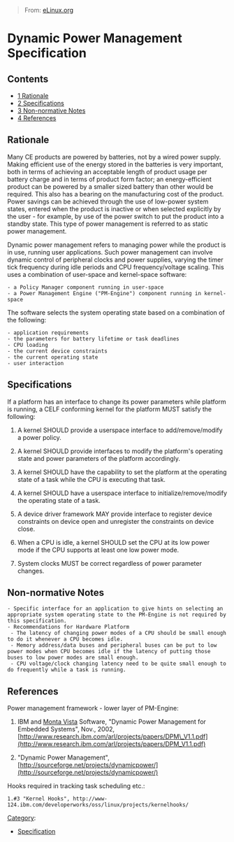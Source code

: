 > From: [eLinux.org](http://eLinux.org/Dynamic_Power_Management_Specification "http://eLinux.org/Dynamic_Power_Management_Specification")


# Dynamic Power Management Specification



## Contents

-   [1 Rationale](#rationale)
-   [2 Specifications](#specifications)
-   [3 Non-normative Notes](#non-normative-notes)
-   [4 References](#references)

## Rationale

Many CE products are powered by batteries, not by a wired power supply.
Making efficient use of the energy stored in the batteries is very
important, both in terms of achieving an acceptable length of product
usage per battery charge and in terms of product form factor; an
energy-efficient product can be powered by a smaller sized battery than
other would be required. This also has a bearing on the manufacturing
cost of the product. Power savings can be achieved through the use of
low-power system states, entered when the product is inactive or when
selected explicitly by the user - for example, by use of the power
switch to put the product into a standby state. This type of power
management is referred to as static power management.

Dynamic power management refers to managing power while the product is
in use, running user applications. Such power management can involve
dynamic control of peripheral clocks and power supplies, varying the
timer tick frequency during idle periods and CPU frequency/voltage
scaling. This uses a combination of user-space and kernel-space
software:

    - a Policy Manager component running in user-space
    - a Power Management Engine ("PM-Engine") component running in kernel-space

The software selects the system operating state based on a combination
of the following:

    - application requirements
    - the parameters for battery lifetime or task deadlines
    - CPU loading
    - the current device constraints
    - the current operating state
    - user interaction

## Specifications

If a platform has an interface to change its power parameters while
platform is running, a CELF conforming kernel for the platform MUST
satisfy the following:

1.  A kernel SHOULD provide a userspace interface to add/remove/modify a
    power policy.

1.  A kernel SHOULD provide interfaces to modify the platform's
    operating state and power parameters of the platform accordingly.

1.  A kernel SHOULD have the capability to set the platform at the
    operating state of a task while the CPU is executing that task.

1.  A kernel SHOULD have a userspace interface to
    initialize/remove/modify the operating state of a task.

1.  A device driver framework MAY provide interface to register device
    constraints on device open and unregister the constraints on device
    close.

1.  When a CPU is idle, a kernel SHOULD set the CPU at its low power
    mode if the CPU supports at least one low power mode.

1.  System clocks MUST be correct regardless of power parameter changes.

## Non-normative Notes

    - Specific interface for an application to give hints on selecting an appropriate system operating state to the PM-Engine is not required by this specification.
    - Recommendations for Hardware Platform
     - The latency of changing power modes of a CPU should be small enough to do it whenever a CPU becomes idle.
     - Memory address/data buses and peripheral buses can be put to low power modes when CPU becomes idle if the latency of putting those buses to low power modes are small enough.
     - CPU voltage/clock changing latency need to be quite small enough to do frequently while a task is running.

## References

Power management framework - lower layer of PM-Engine:

1.  IBM and [Monta Vista](http://eLinux.org/Monta_Vista "Monta Vista") Software, "Dynamic
    Power Management for Embedded Systems", Nov., 2002,
    [http://www.research.ibm.com/arl/projects/papers/DPM\_V1.1.pdf](http://www.research.ibm.com/arl/projects/papers/DPM_V1.1.pdf)

1.  "Dynamic Power Management",
    [http://sourceforge.net/projects/dynamicpower/](http://sourceforge.net/projects/dynamicpower/)

Hooks required in tracking task scheduling etc.:

    1.#3 "Kernel Hooks", http://www-124.ibm.com/developerworks/oss/linux/projects/kernelhooks/


[Category](http://eLinux.org/Special:Categories "Special:Categories"):

-   [Specification](http://eLinux.org/Category:Specification "Category:Specification")


